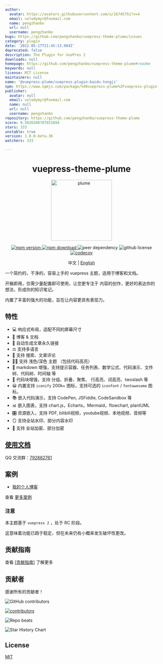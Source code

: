 ```yaml
---
author:
  avatar: https://avatars.githubusercontent.com/u/16745751?v=4
  email: volodymyr@foxmail.com
  name: pengzhanbo
  url: null
  username: pengzhanbo
bugs: https://github.com/pengzhanbo/vuepress-theme-plume/issues
category: plugin
date: '2022-05-17T21:45:13.984Z'
deprecated: false
description: The Plugin for VuePres 2
downloads: null
homepage: https://github.com/pengzhanbo/vuepress-theme-plume#readme
keywords: null
license: MIT License
maintainers: null
name: '@vuepress-plume/vuepress-plugin-baidu-tongji'
npm: https://www.npmjs.com/package/%40vuepress-plume%2Fvuepress-plugin-baidu-tongji
publisher:
  avatar: null
  email: volodymyr@foxmail.com
  name: null
  url: null
  username: pengzhanbo
repository: https://github.com/pengzhanbo/vuepress-theme-plume
score: 0.5026308707651894
stars: 333
unstable: true
version: 1.0.0-beta.36
watchers: 333

---
```


<h1 align="center">vuepress-theme-plume</h1>

<p align="center">
  <img src="https://theme-plume.vuejs.press/plume.svg" width="200px" alt="plume">
</p>

<p align="center">
  <a href="https://www.npmjs.com/package/vuepress-theme-plume" target="_blank">
    <img src="https://img.shields.io/npm/v/vuepress-theme-plume?color=32A9C3&labelColor=1B3C4A&label=npm" alt="npm version">
  </a>
  <a href="https://www.npmjs.com/package/vuepress-theme-plume" target="_blank">
    <img src="https://img.shields.io/npm/dy/vuepress-theme-plume?color=32A9C3&labelColor=1B3C4A&label=downloads" alt="npm download">
  </a>
  <img src="https://img.shields.io/npm/dependency-version/vuepress-theme-plume/peer/vuepress?color=32A9C3&labelColor=1B3C4A" alt="peer dependency">
  <img src="https://img.shields.io/github/license/pengzhanbo/vuepress-theme-plume?color=32A9C3&labelColor=1B3C4A" alt="github license">
  <br>
  <a href="https://codecov.io/gh/pengzhanbo/vuepress-theme-plume" >
  <img src="https://codecov.io/gh/pengzhanbo/vuepress-theme-plume/graph/badge.svg?token=W6KYBX7WO5" alt="codecov"/>
  </a>
</p>

<p align="center">
中文 | <a href="/readme.en-US.md">English</a>
</p>

一个简约的，干净的，容易上手的 vuepress 主题，适用于博客和文档。

开箱即用，仅需少量配置即可使用，让您更专注于 内容的创作，更好的表达你的想法，形成你的知识笔记。

内置了丰富的强大的功能，旨在让内容更具有表现力。

## 特性

- 💻 响应式布局，适配不同的屏幕尺寸
- 📖 博客 & 文档
- 🔗 自动生成文章永久链接
- ⚖  支持多语言
- 👀 支持 搜索、文章评论
- 👨‍💻‍ 支持 浅色/深色 主题 （包括代码高亮）
- 📠 markdown 增强，支持提示容器、任务列表、数学公式、代码演示、文件树、代码树、时间轴 等
- 🧀 代码块增强，支持 分组、折叠、聚焦、 行高亮、词高亮、twoslash 等
- 😀 内置支持 `iconify` 200k+ 图标，支持可选的 `iconfont` / `fontawesome` 图标。
- 📚 嵌入代码演示，支持 CodePen, JSFiddle, CodeSandbox 等
- 📊 嵌入图表，支持 chart.js，Echarts，Mermaid，flowchart, plantUML
- 🎛 资源嵌入，支持 PDF, bilibili视频，youtube视频、本地视频、音频等
- 🪞 支持全站水印、部分内容水印
- 🔑 支持 全站加密、部分加密

## [使用文档](https://theme-plume.vuejs.press)

QQ 交流群：[792882761](https://qm.qq.com/q/O3HNy4rxYc)

## 案例

- [我的个人博客](https://pengzhanbo.cn/)

查看 [更多案例](https://theme-plume.vuejs.press/demos/)

### 注意

本主题基于 `vuepress 2` ，处于 RC 阶段。

这意味着功能已趋于稳定，但在未来仍有小概率发生破坏性更改。

## 贡献指南

查看 [[贡献指南]](/CONTRIBUTING.md) 了解更多

## 贡献者

感谢所有的贡献者！

![GitHub contributors](https://img.shields.io/github/contributors/pengzhanbo/vuepress-theme-plume?color=32A9C3&labelColor=1B3C4A&logo=contributorcovenant)

[![contributors](https://contrib.rocks/image?repo=pengzhanbo/vuepress-theme-plume)](https://github.com/pengzhanbo/vuepress-theme-plume/graphs/contributors)

![Repo beats](https://repobeats.axiom.co/api/embed/b3e16e8802010e72e933f64864a8047e3163e927.svg "Repo Beats analytics image")

![Star History Chart](https://api.star-history.com/svg?repos=pengzhanbo/vuepress-theme-plume&type=Date)

## License

[MIT](/LICENSE)
